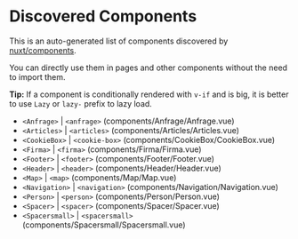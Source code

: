 # Discovered Components

This is an auto-generated list of components discovered by [nuxt/components](https://github.com/nuxt/components).

You can directly use them in pages and other components without the need to import them.

**Tip:** If a component is conditionally rendered with `v-if` and is big, it is better to use `Lazy` or `lazy-` prefix to lazy load.

- `<Anfrage>` | `<anfrage>` (components/Anfrage/Anfrage.vue)
- `<Articles>` | `<articles>` (components/Articles/Articles.vue)
- `<CookieBox>` | `<cookie-box>` (components/CookieBox/CookieBox.vue)
- `<Firma>` | `<firma>` (components/Firma/Firma.vue)
- `<Footer>` | `<footer>` (components/Footer/Footer.vue)
- `<Header>` | `<header>` (components/Header/Header.vue)
- `<Map>` | `<map>` (components/Map/Map.vue)
- `<Navigation>` | `<navigation>` (components/Navigation/Navigation.vue)
- `<Person>` | `<person>` (components/Person/Person.vue)
- `<Spacer>` | `<spacer>` (components/Spacer/Spacer.vue)
- `<Spacersmall>` | `<spacersmall>` (components/Spacersmall/Spacersmall.vue)
